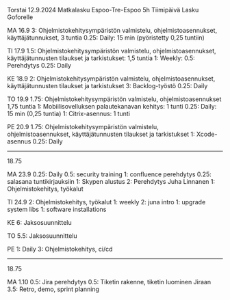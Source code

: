 
Torstai 12.9.2024
Matkalasku Espoo-Tre-Espoo
5h Tiimipäivä
Lasku Goforelle

MA 16.9
3: Ohjelmistokehitysympäristön valmistelu, ohjelmistoasennukset, käyttäjätunnukset, 3 tuntia
0.25: Daily: 15 min (pyöristetty 0,25 tuntiin)

TI 17.9
1.5: Ohjelmistokehitysympäristön valmistelu, ohjelmistoasennukset, käyttäjätunnusten tilaukset ja tarkistukset: 1,5 tuntia
1: Weekly:
0.5: Perehdytys
0.25: Daily

KE 18.9
2: Ohjelmistokehitysympäristön valmistelu, ohjelmistoasennukset, käyttäjätunnusten tilaukset ja tarkistukset
3: Backlog-työstö
0.25: Daily

TO 19.9
1.75: Ohjelmistokehitysympäristön valmistelu, ohjelmistoasennukset 1,75 tuntia
1: Mobiilisovelluksen palautekanavan kehitys: 1 tunti
0.25: Daily: 15 min (0,25 tuntia)
1: Citrix-asennus: 1 tunti

PE 20.9
1.75: Ohjelmistokehitysympäristön valmistelu, ohjelmistoasennukset, käyttäjätunnusten tilaukset ja tarkistukset
1: Xcode-asennus
0.25: Daily

---
18.75

MA 23.9
0.25: Daily
0.5: security training
1: confluence perehdytys
0.25: salasana tuntikirjauksiin
1: Skypen alustus
2: Perehdytys Juha Linnanen
1: Ohjelmistokehitys, työkalut

TI 24.9
2: Ohjelmistokehitys, työkalut
1: weekly
2: juna intro
1: upgrade system libs
1: software installations

KE 
6: Jaksosuunnittelu

TO
5.5: Jaksosuunnittelu

PE
1: Daily
3: Ohjelmistokehitys, ci/cd

---
18.75

MA 1.10
0.5: Jira perehdytys
0.5: Tiketin rakenne, tiketin luominen Jiraan
3.5: Retro, demo, sprint planning

